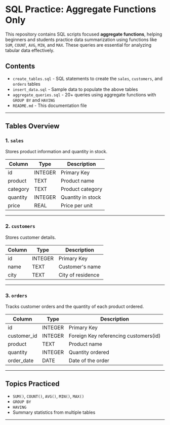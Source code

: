 # SQL Practice: Aggregate Functions Only

This repository contains SQL scripts focused **aggregate functions**, helping beginners and students practice data summarization using functions like `SUM`, `COUNT`, `AVG`, `MIN`, and `MAX`. These queries are essential for analyzing tabular data effectively.

##  Contents

 - `create_tables.sql`  - SQL statements to create the `sales`, `customers`, and `orders` tables 
 - `insert_data.sql`    - Sample data to populate the above tables             
 - `aggregate_queries.sql` - 20+ queries using aggregate functions with `GROUP BY` and `HAVING` 
 - `README.md`          - This documentation file                              

---

##  Tables Overview

### 1. `sales`

Stores product information and quantity in stock.

| Column   | Type    | Description                |
|----------|---------|----------------------------|
| id       | INTEGER | Primary Key                |
| product  | TEXT    | Product name               |
| category | TEXT    | Product category           |
| quantity | INTEGER | Quantity in stock          |
| price    | REAL    | Price per unit             |

---

### 2. `customers`

Stores customer details.

| Column | Type    | Description          |
|--------|---------|----------------------|
| id     | INTEGER | Primary Key          |
| name   | TEXT    | Customer's name      |
| city   | TEXT    | City of residence    |

---

### 3. `orders`

Tracks customer orders and the quantity of each product ordered.

| Column      | Type    | Description                      |
|-------------|---------|----------------------------------|
| id          | INTEGER | Primary Key                      |
| customer_id | INTEGER | Foreign Key referencing customers(id) |
| product     | TEXT    | Product name                     |
| quantity    | INTEGER | Quantity ordered                 |
| order_date  | DATE    | Date of the order                |

---

##  Topics Practiced

- `SUM()`, `COUNT()`, `AVG()`, `MIN()`, `MAX()`
- `GROUP BY`
- `HAVING`
- Summary statistics from multiple tables

---







